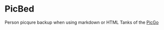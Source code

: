# PicBed
Person picqure backup when using markdown or HTML
Tanks of the [PicGo](https://github.com/Molunerfinn/PicGo/releases/tag/v2.3.0)
